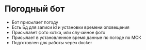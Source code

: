 # Погодный бот

- Бот присылает погоду
- Есть Бд для записи id и установки времени оповещения
- Присылавет фото котка, или случайное фото 
- Присылает в установленное время данные по погоде по МСК
- Подготовлен для работы через docker
